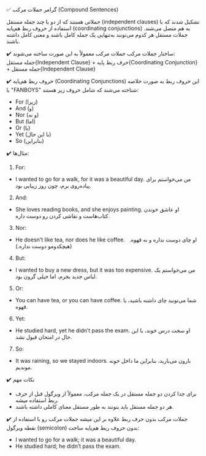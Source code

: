 ✅ گرامر جملات مرکب (Compound Sentences) 

جملاتی هستند که از دو یا چند جمله مستقل (independent clauses) تشکیل شدند که با استفاده از حروف ربط هم‌پایه (coordinating conjunctions) به هم متصل می‌شند. 
جملات مستقل هر کدوم می‌تونند به‌تنهایی یک جمله کامل باشند و معنی کامل داشته باشند.

✔️ ساختار جملات مرکب
جملات مرکب معمولاً به این صورت ساخته می‌شوند:
<br>
جمله مستقل{Independent Clause} + حرف ربط پایه{Coordinating Conjunction} + جمله مستقل{Independent Clause}

✔️ حروف ربط هم‌پایه (Coordinating Conjunctions)
این حروف ربط به صورت خلاصه با "FANBOYS" شناخته می‌شند که شامل حروف زیر هستند:
- For (زیرا)
- And (و)
- Nor (و نه)
- But (اما)
- Or (یا)
- Yet (با این حال)
- So (بنابراین)

✔️ مثال‌ها:
1. For:
- I wanted to go for a walk, for it was a beautiful day.
من می‌خواستم برای پیاده‌روی برم، چون روز زیبایی بود.

2. And:
- She loves reading books, and she enjoys painting.
او عاشق خوندن کتاب‌هاست و نقاشی کردن رو دوست داره.

3. Nor:
- He doesn’t like tea, nor does he like coffee.
  او چای دوست نداره و نه قهوه.(هیچکدومو دوست نداره.)

4. But:
- I wanted to buy a new dress, but it was too expensive.
من می‌خواستم یک لباس جدید بخرم، اما خیلی گرون بود.

5. Or:
- You can have tea, or you can have coffee.
شما می‌تونید چای داشته باشید، یا قهوه.

6. Yet:
- He studied hard, yet he didn’t pass the exam.
او سخت درس خوند، با این حال در امتحان قبول نشد.

7. So:
- It was raining, so we stayed indoors.
بارون می‌بارید، بنابراین ما داخل خونه موندیم.

✔️ نکات مهم
- برای جدا کردن دو جمله مستقل در یک جمله مرکب، معمولاً از ویرگول قبل از حرف ربط استفاده میشه.
- هر دو جمله مستقل باید بتونند به طور مستقل معنای کاملی داشته باشند.

✔️ جملات مرکب بدون حرف ربط
علاوه بر این میشه جملات مرکب رو با استفاده از نقطه ویرگول (semicolon) بدون حروف ربط هم‌پایه ساخت:
- I wanted to go for a walk; it was a beautiful day.
- He studied hard; he didn’t pass the exam.

